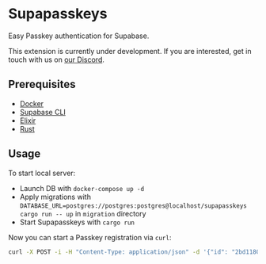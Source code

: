 # Supapasskeys
Easy Passkey authentication for Supabase.

This extension is currently under development. If you are interested, get in touch with us on [our Discord](https://discord.gg/QaCTXq2Gxm).

## Prerequisites

  * [Docker](https://docs.docker.com/get-docker/)
  * [Supabase CLI](https://supabase.io/docs/guides/cli)
  * [Elixir](https://elixir-lang.org/install.html)
  * [Rust](https://www.rust-lang.org/tools/install)

## Usage
To start local server:

 - Launch DB with `docker-compose up -d`
 - Apply migrations with `DATABASE_URL=postgres://postgres:postgres@localhost/supapasskeys cargo run -- up` in `migration` directory
 - Start Supapasskeys with `cargo run`

Now you can start a Passkey registration via `curl`:

```bash
curl -X POST -i -H "Content-Type: application/json" -d '{"id": "2bd11802-1fe3-4260-b741-482082226348", "name": "jan.ehrhardt@gmail.com", "display_name": "Jan"}' http://localhost:3000/
```
